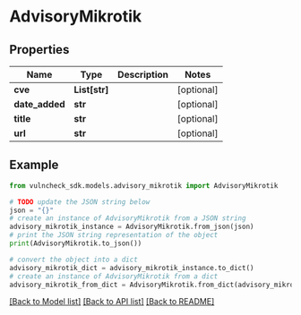 # AdvisoryMikrotik


## Properties

Name | Type | Description | Notes
------------ | ------------- | ------------- | -------------
**cve** | **List[str]** |  | [optional] 
**date_added** | **str** |  | [optional] 
**title** | **str** |  | [optional] 
**url** | **str** |  | [optional] 

## Example

```python
from vulncheck_sdk.models.advisory_mikrotik import AdvisoryMikrotik

# TODO update the JSON string below
json = "{}"
# create an instance of AdvisoryMikrotik from a JSON string
advisory_mikrotik_instance = AdvisoryMikrotik.from_json(json)
# print the JSON string representation of the object
print(AdvisoryMikrotik.to_json())

# convert the object into a dict
advisory_mikrotik_dict = advisory_mikrotik_instance.to_dict()
# create an instance of AdvisoryMikrotik from a dict
advisory_mikrotik_from_dict = AdvisoryMikrotik.from_dict(advisory_mikrotik_dict)
```
[[Back to Model list]](../README.md#documentation-for-models) [[Back to API list]](../README.md#documentation-for-api-endpoints) [[Back to README]](../README.md)


